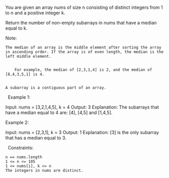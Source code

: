 You are given an array nums of size n consisting of distinct integers from 1 to n and a positive integer k.

Return the number of non-empty subarrays in nums that have a median equal to k.

Note:


	The median of an array is the middle element after sorting the array in ascending order. If the array is of even length, the median is the left middle element.

	
		For example, the median of [2,3,1,4] is 2, and the median of [8,4,3,5,1] is 4.
	
	
	A subarray is a contiguous part of an array.


 
Example 1:

Input: nums = [3,2,1,4,5], k = 4
Output: 3
Explanation: The subarrays that have a median equal to 4 are: [4], [4,5] and [1,4,5].


Example 2:

Input: nums = [2,3,1], k = 3
Output: 1
Explanation: [3] is the only subarray that has a median equal to 3.


 
Constraints:


	n == nums.length
	1 <= n <= 105
	1 <= nums[i], k <= n
	The integers in nums are distinct.

